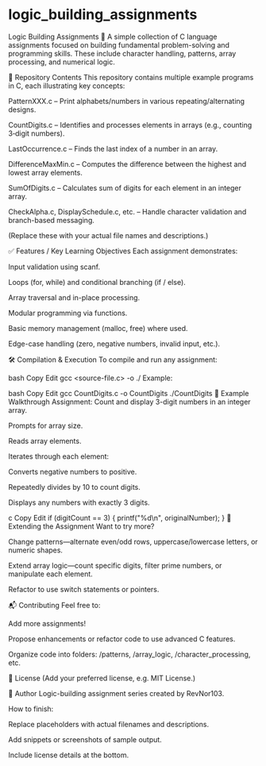 # logic_building_assignments
Logic Building Assignments 🧠
A simple collection of C language assignments focused on building fundamental problem-solving and programming skills. These include character handling, patterns, array processing, and numerical logic.

📁 Repository Contents
This repository contains multiple example programs in C, each illustrating key concepts:

PatternXXX.c – Print alphabets/numbers in various repeating/alternating designs.

CountDigits.c – Identifies and processes elements in arrays (e.g., counting 3‑digit numbers).

LastOccurrence.c – Finds the last index of a number in an array.

DifferenceMaxMin.c – Computes the difference between the highest and lowest array elements.

SumOfDigits.c – Calculates sum of digits for each element in an integer array.

CheckAlpha.c, DisplaySchedule.c, etc. – Handle character validation and branch-based messaging.

(Replace these with your actual file names and descriptions.)

✅ Features / Key Learning Objectives
Each assignment demonstrates:

Input validation using scanf.

Loops (for, while) and conditional branching (if / else).

Array traversal and in-place processing.

Modular programming via functions.

Basic memory management (malloc, free) where used.

Edge-case handling (zero, negative numbers, invalid input, etc.).

🛠️ Compilation & Execution
To compile and run any assignment:

bash
Copy
Edit
gcc <source-file.c> -o <executable-name>
./<executable-name>
Example:

bash
Copy
Edit
gcc CountDigits.c -o CountDigits
./CountDigits
📌 Example Walkthrough
Assignment: Count and display 3-digit numbers in an integer array.

Prompts for array size.

Reads array elements.

Iterates through each element:

Converts negative numbers to positive.

Repeatedly divides by 10 to count digits.

Displays any numbers with exactly 3 digits.

c
Copy
Edit
if (digitCount == 3) {
    printf("%d\n", originalNumber);
}
🧩 Extending the Assignment
Want to try more?

Change patterns—alternate even/odd rows, uppercase/lowercase letters, or numeric shapes.

Extend array logic—count specific digits, filter prime numbers, or manipulate each element.

Refactor to use switch statements or pointers.

📬 Contributing
Feel free to:

Add more assignments!

Propose enhancements or refactor code to use advanced C features.

Organize code into folders: /patterns, /array_logic, /character_processing, etc.

📄 License
(Add your preferred license, e.g. MIT License.)

🧭 Author
Logic-building assignment series created by RevNor103.

How to finish:

Replace placeholders with actual filenames and descriptions.

Add snippets or screenshots of sample output.

Include license details at the bottom.
